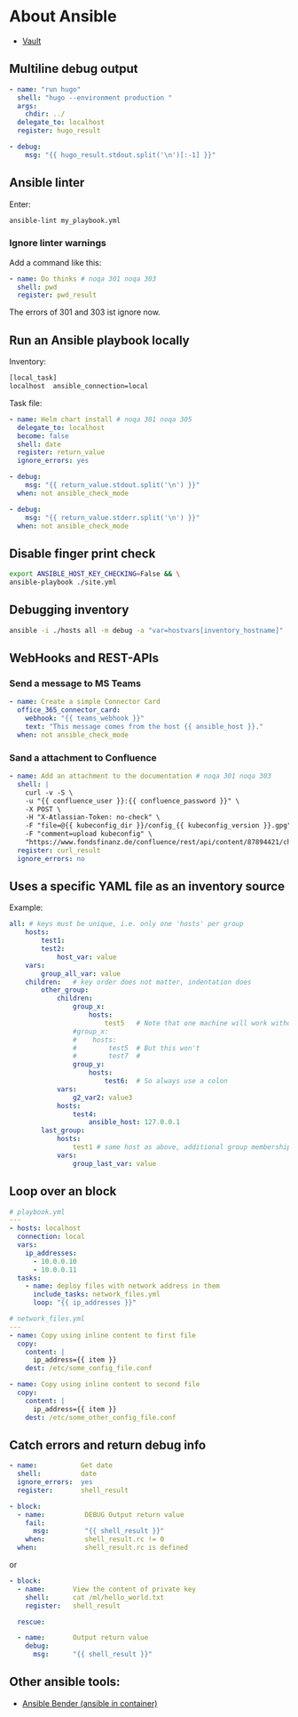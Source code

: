 About Ansible
=============

* [Vault](vault.md)


Multiline debug output
----------------------

```yaml
- name: "run hugo"
  shell: "hugo --environment production "
  args:
    chdir: ../
  delegate_to: localhost
  register: hugo_result

- debug:
    msg: "{{ hugo_result.stdout.split('\n')[:-1] }}"
```


Ansible linter
--------------

Enter:

```bash
ansible-lint my_playbook.yml
```

### Ignore linter warnings

Add a command like this:

```yaml
- name: Do thinks # noqa 301 noqa 303
  shell: pwd
  register: pwd_result
```

The errors of 301 and 303 ist ignore now.

Run an Ansible playbook locally
-------------------------------

Inventory:

```bash
[local_task]
localhost  ansible_connection=local
```

Task file:

```yaml
- name: Helm chart install # noqa 301 noqa 305
  delegate_to: localhost
  become: false
  shell: date
  register: return_value
  ignore_errors: yes

- debug:
    msg: "{{ return_value.stdout.split('\n') }}"
  when: not ansible_check_mode

- debug:
    msg: "{{ return_value.stderr.split('\n') }}"
  when: not ansible_check_mode
```

Disable finger print check
--------------------------

```bash
export ANSIBLE_HOST_KEY_CHECKING=False && \
ansible-playbook ./site.yml
```

Debugging inventory
-------------------

```bash
ansible -i ./hosts all -m debug -a "var=hostvars[inventory_hostname]"
```

WebHooks and REST-APIs
----------------------

### Send a message to MS Teams

```yaml
- name: Create a simple Connector Card
  office_365_connector_card:
    webhook: "{{ teams_webhook }}"
    text: "This message comes from the host {{ ansible_host }}."
  when: not ansible_check_mode
```

### Sand a attachment to Confluence

```yaml
- name: Add an attachment to the documentation # noqa 301 noqa 303
  shell: |
    curl -v -S \
    -u "{{ confluence_user }}:{{ confluence_password }}" \
    -X POST \
    -H "X-Atlassian-Token: no-check" \
    -F "file=@{{ kubeconfig_dir }}/config_{{ kubeconfig_version }}.gpg" \
    -F "comment=upload kubeconfig" \
    "https://www.fondsfinanz.de/confluence/rest/api/content/87894421/child/attachment/"
  register: curl_result
  ignore_errors: no
```

Uses a specific YAML file as an inventory source
------------------------------------------------

Example:

```yaml
all: # keys must be unique, i.e. only one 'hosts' per group
    hosts:
        test1:
        test2:
            host_var: value
    vars:
        group_all_var: value
    children:   # key order does not matter, indentation does
        other_group:
            children:
                group_x:
                    hosts:
                        test5   # Note that one machine will work without a colon
                #group_x:
                #    hosts:
                #        test5  # But this won't
                #        test7  #
                group_y:
                    hosts:
                        test6:  # So always use a colon
            vars:
                g2_var2: value3
            hosts:
                test4:
                    ansible_host: 127.0.0.1
        last_group:
            hosts:
                test1 # same host as above, additional group membership
            vars:
                group_last_var: value

```

Loop over an block
------------------


```yaml
# playbook.yml
---
- hosts: localhost
  connection: local
  vars:
    ip_addresses:
      - 10.0.0.10
      - 10.0.0.11
  tasks:
    - name: deploy files with network address in them
      include_tasks: network_files.yml
      loop: "{{ ip_addresses }}"
```

```yaml
# network_files.yml
---
- name: Copy using inline content to first file
  copy:
    content: |
      ip_address={{ item }}
    dest: /etc/some_config_file.conf

- name: Copy using inline content to second file
  copy:
    content: |
      ip_address={{ item }}
    dest: /etc/some_other_config_file.conf
```


Catch errors and return debug info
----------------------------------

```yaml
- name:           Get date
  shell:          date
  ignore_errors:  yes
  register:       shell_result

- block:
  - name:          DEBUG Output return value
    fail:
      msg:         "{{ shell_result }}"
    when:          shell_result.rc != 0
  when:            shell_result.rc is defined
```

or

```yaml
- block:
  - name:       View the content of private key
    shell:      cat /ml/hello_world.txt
    register:   shell_result

  rescue:

  - name:       Output return value
    debug:
      msg:      "{{ shell_result }}"
```

Other ansible tools:
--------------------

* [Ansible Bender (ansible in container)](https://github.com/ansible-community/ansible-bender)